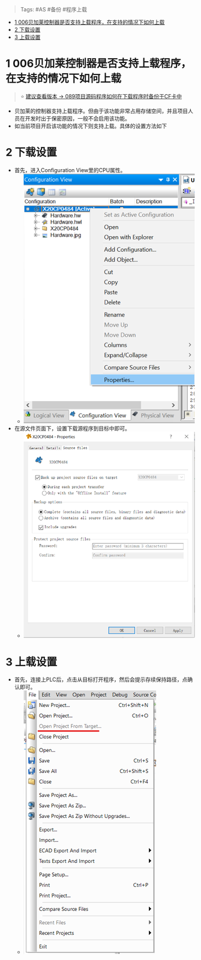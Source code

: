 > Tags: #AS #备份 #程序上载

- [1 006贝加莱控制器是否支持上载程序，在支持的情况下如何上载](#_1-006%E8%B4%9D%E5%8A%A0%E8%8E%B1%E6%8E%A7%E5%88%B6%E5%99%A8%E6%98%AF%E5%90%A6%E6%94%AF%E6%8C%81%E4%B8%8A%E8%BD%BD%E7%A8%8B%E5%BA%8F%EF%BC%8C%E5%9C%A8%E6%94%AF%E6%8C%81%E7%9A%84%E6%83%85%E5%86%B5%E4%B8%8B%E5%A6%82%E4%BD%95%E4%B8%8A%E8%BD%BD)
- [2 下载设置](#_2-%E4%B8%8B%E8%BD%BD%E8%AE%BE%E7%BD%AE)
- [3 上载设置](#_3-%E4%B8%8A%E8%BD%BD%E8%AE%BE%E7%BD%AE)

# 1 006贝加莱控制器是否支持上载程序，在支持的情况下如何上载

> ⭐ [建议查看版本 → 089项目源码程序如何在下载程序时备份于CF卡中](/B01_技术_AutomationStudio/089项目源码程序如何在下载程序时备份于CF卡中.md)

- 贝加莱的控制器支持上载程序。但由于该功能非常占用存储空间，并且项目人员在开发时出于保密原因，一般不会启用该功能。
- 如当前项目开启该功能的情况下则支持上载。具体的设置方法如下

# 2 下载设置

- 首先，进入Configuration View里的CPU属性。
    - ![Img](./FILES/006贝加莱控制器是否支持上载程序，在支持的情况下如何上载？.md/img-20220528211731.png)
- 在源文件页面下，设置下载源程序到目标中即可。
    - ![Img](./FILES/006贝加莱控制器是否支持上载程序，在支持的情况下如何上载？.md/img-20220528211743.png)

# 3 上载设置

- 首先，连接上PLC后，点击从目标打开程序，然后会提示存续保持路径，点确认即可。
    - ![Img](./FILES/006贝加莱控制器是否支持上载程序，在支持的情况下如何上载？.md/img-20220528211649.png)
